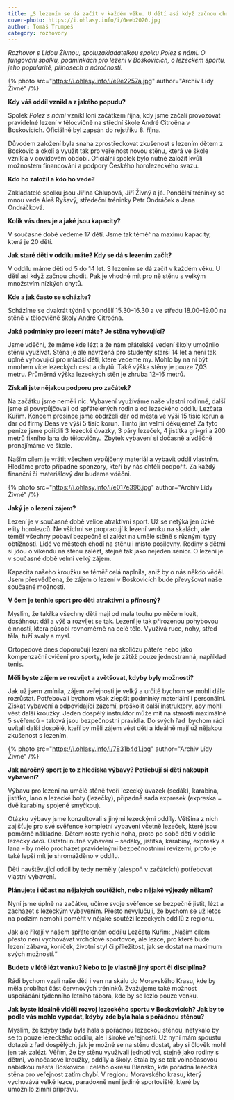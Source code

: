 ```yaml
---
title: „S lezením se dá začít v každém věku. U dětí asi když začnou chodit.“
cover-photo: https://i.ohlasy.info/i/0eeb2020.jpg
author: Tomáš Trumpeš
category: rozhovory
---
```


*Rozhovor s Lídou Živnou, spoluzakladatelkou spolku Polez s námi. O fungování spolku, podmínkách pro lezení v Boskovicích, o lezeckém sportu, jeho popularitě, přínosech a náročnosti.*

{% photo src="https://i.ohlasy.info/i/e9e2257a.jpg" author="Archiv Lídy Živné" /%}

**Kdy váš oddíl vznikl a z jakého popudu?**

Spolek *Polez s námi* vznikl loni začátkem října, kdy jsme začali provozovat pravidelné lezení v tělocvičně na střední škole André Citroëna v Boskovicích. Oficiálně byl zapsán do rejstříku 8. října.

Důvodem založení byla snaha zprostředkovat zkušenost s lezením dětem z Boskovic a okolí a využít tak pro veřejnost novou stěnu, která ve škole vznikla v covidovém období. Oficiální spolek bylo nutné založit kvůli možnostem financování a podpory Českého horolezeckého svazu. 

**Kdo ho založil a kdo ho vede?**

Zakladatelé spolku jsou Jiřina Chlupová, Jiří Živný a já. Pondělní tréninky se mnou vede Aleš Ryšavý, středeční tréninky Petr Ondráček a Jana Ondráčková.

**Kolik vás dnes je a jaké jsou kapacity?**

V současné době vedeme 17 dětí. Jsme tak téměř na maximu kapacity, která je 20 dětí.

**Jak staré děti v oddílu máte? Kdy se dá s lezením začít?**

V oddílu máme děti od 5 do 14 let. S lezením se dá začít v každém věku. U dětí asi když začnou chodit. Pak je vhodné mít pro ně stěnu s velkým množstvím nízkých chytů.

**Kde a jak často se scházíte?**

Scházíme se dvakrát týdně v pondělí 15.30–16.30 a ve středu 18.00–19.00 na stěně v tělocvičně školy André Citroëna.

**Jaké podmínky pro lezení máte? Je stěna vyhovující?**

Jsme vděční, že máme kde lézt a že nám přátelské vedení školy umožnilo stěnu využívat. Stěna je ale navržená pro studenty starší 14 let a není tak úplně vyhovující pro mladší děti, které vedeme my. Mohlo by na ní být mnohem více lezeckých cest a chytů. Také výška stěny je pouze 7,03 metru. Průměrná výška lezeckých stěn je zhruba 12–16 metrů.

**Získali jste nějakou podporu pro začátek?**

Na začátku jsme neměli nic. Vybavení využíváme naše vlastní rodinné, další jsme si povypůjčovali od spřátelených rodin a od lezeckého oddílu Lezčata Kuřim. Koncem prosince jsme obdrželi dar od města ve výši 15 tisíc korun a dar od firmy Deas ve výši 5 tisíc korun. Tímto jim velmi děkujeme! Za tyto peníze jsme pořídili 3 lezecké úvazky, 3 páry lezeček, 4 jistítka gri-gri a 200 metrů fixního lana do tělocvičny.  Zbytek vybavení si dočasně a vděčně pronajímáme ve škole. 

Naším cílem je vrátit všechen vypůjčený materiál a vybavit oddíl vlastním. Hledáme proto případné sponzory, kteří by nás chtěli podpořit. Za každý finanční či materiálový dar budeme vděčni.

{% photo src="https://i.ohlasy.info/i/e017e396.jpg" author="Archiv Lídy Živné" /%}

**Jaký je o lezení zájem?**

Lezení je v současné době velice atraktivní sport. Už se netýká jen úzké elity horolezců. Ne všichni se propracují k lezení venku na skalách, ale téměř všechny pobaví bezpečně si zalézt na umělé stěně s různými typy obtížnosti. Lidé ve městech chodí na stěnu i místo posilovny. Rodiny s dětmi si jdou o víkendu na stěnu zalézt, stejně tak jako nejeden senior. O lezení je v současné době velmi velký zájem.

Kapacita našeho kroužku se téměř celá naplnila, aniž by o nás někdo věděl. Jsem přesvědčena, že zájem o lezení v Boskovicích bude převyšovat naše současné možnosti.

**V čem je tenhle sport pro děti atraktivní a přínosný?**

Myslím, že takřka všechny děti mají od mala touhu po něčem lozit, dosáhnout dál a výš a rozvíjet se tak. Lezení je tak přirozenou pohybovou činností, která působí rovnoměrně na celé tělo. Využívá ruce, nohy, střed těla, tuží svaly a mysl. 

Ortopedové dnes doporučují lezení na skoliózu páteře nebo jako kompenzační cvičení pro sporty, kde je zátěž pouze jednostranná, například tenis.

**Měli byste zájem se rozvíjet a zvětšovat, kdyby byly možnosti?**

Jak už jsem zmínila, zájem veřejnosti je velký a určitě bychom se mohli dále rozrůstat. Potřebovali bychom však zlepšit podmínky materiální i personální. Získat vybavení a odpovídající zázemí, proškolit další instruktory, aby mohli vést další kroužky. Jeden dospělý instruktor může mít na starosti maximálně 5 svěřenců – taková jsou bezpečnostní pravidla. Do svých řad  bychom rádi uvítali další dospělé, kteří by měli zájem vést děti a ideálně mají už nějakou zkušenost s lezením.

{% photo src="https://i.ohlasy.info/i/7831b4d1.jpg" author="Archiv Lídy Živné" /%}

**Jak náročný sport je to z hlediska výbavy? Potřebují si děti nakoupit vybavení?**

Výbavu pro lezení na umělé stěně tvoří lezecký úvazek (sedák), karabina, jistítko, lano a lezecké boty (lezečky), případně sada expresek (expreska = dvě karabiny spojené smyčkou).

Otázku výbavy jsme konzultovali s jinými lezeckými oddíly. Většina z nich zajišťuje pro své svěřence kompletní vybavení včetně lezeček, které jsou poměrně nákladné. Dětem roste rychle noha, proto po sobě děti v oddíle lezečky *dědí*. Ostatní nutné vybavení – sedáky, jistítka, karabiny, expresky a lana – by mělo procházet pravidelnými bezpečnostními revizemi, proto je také lepší mít je shromážděno v oddílu.

Děti navštěvující oddíl by tedy neměly (alespoň v začátcích) potřebovat vlastní vybavení.

**Plánujete i účast na nějakých soutěžích, nebo nějaké výjezdy někam?**

Nyní jsme úplně na začátku, učíme svoje svěřence se bezpečně jistit, lézt a zacházet s lezeckým vybavením. Přesto nevylučuji, že bychom se už letos na podzim nemohli poměřit v nějaké soutěži lezeckých oddílů z regionu.

Jak ale říkají v našem spřáteleném oddílu Lezčata Kuřim: „Našim cílem přesto není vychovávat vrcholové sportovce, ale lezce, pro které bude lezení zábava, koníček, životní styl či příležitost, jak se dostat na maximum svých možností.“

**Budete v létě lézt venku? Nebo to je vlastně jiný sport či disciplína?**

Rádi bychom vzali naše děti i ven na skálu do Moravského Krasu, kde by měla probíhat část červnových tréninků. Zvažujeme také možnost uspořádání týdenního letního tábora, kde by se lezlo pouze venku.

**Jak byste ideálně viděli rozvoj lezeckého sportu v Boskovicích? Jak by to podle vás mohlo vypadat, kdyby zde byla hala s pořádnou stěnou?**

Myslím, že kdyby tady byla hala s pořádnou lezeckou stěnou, netýkalo by se to pouze lezeckého oddílu, ale i široké veřejnosti. Už nyní mám spoustu dotazů z řad dospělých, jak je možné se na stěnu dostat, aby si člověk mohl jen tak zalézt. Věřím, že by stěnu využívali jednotlivci, stejně jako rodiny s dětmi, volnočasové kroužky, oddíly a školy. Stala by se tak volnočasovou nabídkou města Boskovice i celého okresu Blansko, kde pořádná lezecká stěna pro veřejnost zatím chybí. V regionu Moravského krasu, který vychovává velké lezce, paradoxně není jediné sportoviště, které by umožnilo zimní přípravu.
